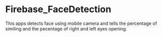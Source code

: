 # Firebase_FaceDetection
This apps detects face using mobile camera and tells the percentage of similing and the pecentage of right and left eyes opening.
